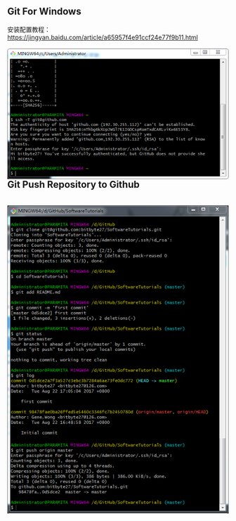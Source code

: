 ## Git For Windows
安装配置教程：https://jingyan.baidu.com/article/a65957f4e91ccf24e77f9b11.html<br><br>
<img src="git_install.png" align="left" >

## Git Push Repository to Github
<br>
<img src="git_push.png" align="left" >
